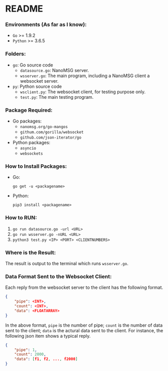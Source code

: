 # README

### Environments (As far as I know):
* `Go` >= 1.9.2
* `Python` >= 3.6.5

### Folders:
* `go`: Go source code
    - `datasource.go`: NanoMSG server.
    - `wsserver.go`: The main program, including a NanoMSG client a websocket server.
* `py`: Python source code
    - `wsclient.py`: The websocket client, for testing purpose only.
    - `test.py`: The main testing program.

### Package Required:
* Go packages:
    - `nanomsg.org/go-mangos`
    - `githum.com/gorilla/websocket`
    - `github.com/json-iterator/go`
* Python packages:
    - `asyncio`
    - `websockets`

### How to Install Packages:
* Go: 
    
    `go get -u <packagename>`
* Python: 
    
    `pip3 install <packagename>`

### How to RUN:

1. `go run datasource.go -url <URL>`
2. `go run wsserver.go -nURL <URL>`
3. `python3 test.py <IP> <PORT> <CLIENTNUMBERS>`

### Where is the Result:

The result is output to the terminal which runs `wsserver.go`.

### Data Format Sent to the Websocket Client:

Each reply from the websocket server to the client has the following format.

```json
{
    "pipe": <INT>,
    "count": <INT>,
    "data": <FLOATARRAY>
}
```
In the above format, `pipe` is the number of pipe; `count` is the number of data sent to the client; `data` is the actural data sent to the client. For instance, the following json item shows a typical reply.
```json
{
    "pipe": 1,
    "count": 2000,
    "data": [f1, f2, ..., f2000]
}
```